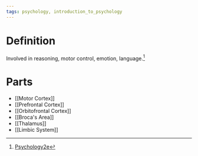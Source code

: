 ```yaml
---
tags: psychology, introduction_to_psychology
---
```


# Definition

Involved in reasoning, motor control, emotion, language.[^1]

# Parts
- [[Motor Cortex]]
- [[Prefrontal Cortex]]
- [[Orbitofrontal Cortex]]
- [[Broca's Area]]
- [[Thalamus]]
- [[Limbic System]]

[^1]: [Psychology2e](zotero://open-pdf/library/items/SSTBV7L5?page=101)